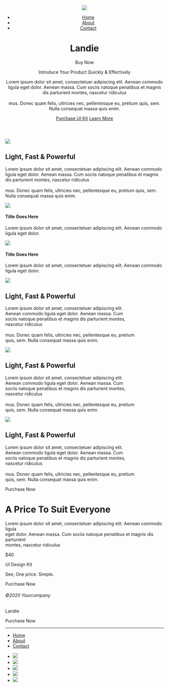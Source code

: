 <!doctype html>
<html>
<head>
<meta charset="utf-8">
<title>land</title>
<link href="style.css" rel="stylesheet" type="text/css">
	<link href="https://fonts.googleapis.com/css2?family=Roboto:wght@400;700&display=swap" rel="stylesheet">
	<meta name="google-site-verification" content="8DPAY54U2wBBDXWMGs8-Qz44XFQDQjCEAHa-XiD8mdo" />
</head>
<body>
	<header>
		<div class="header" id="header">
			<img class="img1" src="img/designer_1.jpg">
			<ul class="menu">
			<li class="main"><a class="blue" href="#header">Home</a></li>
			<li class="main"><a class="blue" href="#login">About</a></li>
			<li class="main"><a class="blue" href="#contact">Contact</a></li>
			</ul>
			<h1 class="logo">Landie</h1>
			<a class="button">Buy Now</a>
			<p class="zagolovok1">Introduce Your Product Quickly & Effectively</p>
			<p class="text">Lorem ipsum dolor sit amet, consectetuer adipiscing elit. Aenean commodo ligula eget dolor. Aenean massa. Cum sociis natoque penatibus et magnis dis parturient montes, nascetur ridiculus <br><br> mus. Donec quam felis, ultricies nec, pellentesque eu, pretium quis, sem. Nulla consequat massa quis enim.</p>
			<p>
			<a class="a2" href="">Purchase UI Kit</a>
			<a class="a3" href="#login">Learn More</a>
			</p>		
		</div>
	</header>
<login id="login">
			<img class="img2" src="img/undraw_mobile_login_ikmv.jpg">
			<h2 class="zagolovok2">Light, Fast & Powerful</h2>
			<p class="text2">Lorem ipsum dolor sit amet, consectetuer adipiscing elit. Aenean commodo ligula eget dolor. Aenean massa. Cum sociis natoque penatibus et magnis dis parturient montes, nascetur ridiculus <br><br> mus. Donec quam felis, ultricies nec, pellentesque eu, pretium quis, sem. Nulla consequat massa quis enim.</p>
			<div class="icon1"><img src="img/E.jpg">
			<h4 class="h4">Title Goes Here</h4>
			<p class="p3block">Lorem ipsum dolor sit amet, consectetuer adipiscing elit. Aenean commodo ligula eget dolor.</p></div>
			 <div class="icon2"><img src="img/E.jpg">
			<h4 class="h4">Title Goes Here</h4>
			<p class="p3block">Lorem ipsum dolor sit amet, consectetuer adipiscing elit. Aenean commodo ligula eget dolor.</p></div>
		</login>
	<intro>
		<img class="img3" src="img/undraw_happy_news_hxmt.jpg">
		<h2 class="zagolovok3">Light, Fast & Powerful</h2>
			<p class="text3">Lorem ipsum dolor sit amet, consectetuer adipiscing elit.<br> Aenean commodo ligula eget dolor. Aenean massa. Cum <br> sociis natoque penatibus et magnis dis parturient montes, <br> nascetur ridiculus <br><br> mus. Donec quam felis, ultricies nec, pellentesque eu, pretium <br> quis, sem. Nulla consequat massa quis enim.</p>
	</intro>
	<intro2>
		<img class="img4" src="img/undraw_social_influencer_sgsv.jpg">
			<h2 class="zagolovok4">Light, Fast & Powerful</h2>
			<p class="text3">Lorem ipsum dolor sit amet, consectetuer adipiscing elit. <br> Aenean commodo ligula eget dolor. Aenean massa. Cum <br> sociis natoque penatibus et magnis dis parturient montes, <br> nascetur ridiculus <br><br> mus. Donec quam felis, ultricies nec, pellentesque eu, pretium <br> quis, sem. Nulla consequat massa quis enim.</p>
	</intro2>
<mention>
	<img class="img5" src="img/undraw_mention_6k5d.jpg">
	<h2 class="zagolovok5">Light, Fast & Powerful</h2>
			<p class="text3">Lorem ipsum dolor sit amet, consectetuer adipiscing elit. <br> Aenean commodo ligula eget dolor. Aenean massa. Cum <br> sociis natoque penatibus et magnis dis parturient montes, <br> nascetur ridiculus <br><br> mus. Donec quam felis, ultricies nec, pellentesque eu, pretium <br> quis, sem. Nulla consequat massa quis enim.</p>
			  <a class="a4">Purchase Now</a>
</mention>
<price> <div class="price">
		<h1 class="pr">A Price To Suit Everyone</h1>
		<p class="lorem">Lorem ipsum dolor sit amet, consectetuer adipiscing elit. Aenean commodo ligula <br> eget dolor. Aenean massa. Cum sociis natoque penatibus et magnis dis parturient <br> montes, nascetur ridiculus</p>
		<p class="cena">$40</p>
		<p class="lorem">UI Design Kit</p>
		<p class="see">See, One price. Simple.</p>
		<a class="a5">Purchase Now</a>
		</div>
</price>
	<footer class="footer" id="contact">
		<div class="company">
			<h6>©2020 Yourcompany</h6>
			</div>
		<div class="logo1"><p>Landie</p> 
		</div>
				<a class="a6">Purchase Now</a>
		<hr>
			<div>
			<ul class="menu2">
			<li class="main2"><a class="blue" href="#header">Home</a></li>
			<li class="main2"><a class="blue" href="#login">About</a></li>
			<li class="main2"><a class="blue" href="#contact">Contact</a></li>
			</ul>
			</div>
			<div>
			<ul class="social">
			<li class="svyaz"><img src="img/Path.jpg"></li>
			<li class="svyaz"><img src="img/Combined Shape.jpg"></li>
			<li class="svyaz"><img src="img/Instagram Copy 2.jpg"></li>
			<li class="svyaz"><img src="img/Instagram Copy.jpg"></li>
			<li class="svyaz"><img src="img/Instagram.jpg"></li></ul>
			</div>
		</footer>
	
</body>
</html>
